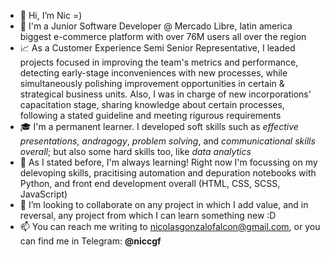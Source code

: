 - 👋  Hi, I’m Nic =)
- 👀  I'm a Junior Software Developer @ Mercado Libre, latin america biggest e-commerce platform with over 76M users all over the region
- 📈  As a Customer Experience Semi Senior Representative, I leaded projects focused in improving the team's metrics and performance, detecting early-stage inconveniences with new processes, while simultaneously polishing improvement opportunities in certain & strategical business units. Also, I was in charge of new incorporations' capacitation stage, sharing knowledge about certain processes, following a stated guideline and meeting rigurous requirements
- 🎓  I'm a permanent learner. I developed soft skills such as *effective presentations*, *andragogy*, *problem solving*, and *communicational skills overall*; but also some hard skills too, like *data analytics*
- 🌱  As I stated before, I'm always learning! Right now I'm focussing on my delevoping skills, pracitising automation and depuration notebooks with Python, and front end development overall (HTML, CSS, SCSS, JavaScript)
- 💞️  I’m looking to collaborate on any project in which I add value, and in reversal, any project from which I can learn something new :D
- 📫  You can reach me writing to nicolasgonzalofalcon@gmail.com, or you can find me in Telegram: **@niccgf**

<!---
niccgf/niccgf is a ✨ special ✨ repository because its `README.md` (this file) appears on your GitHub profile.
You can click the Preview link to take a look at your changes.
--->
